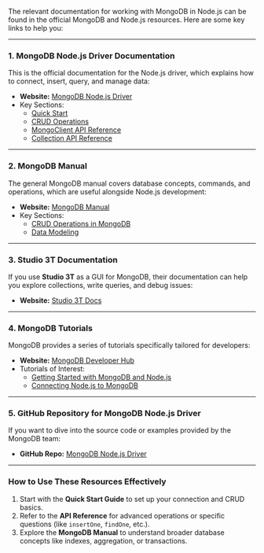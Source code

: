 The relevant documentation for working with MongoDB in Node.js can be found in the official MongoDB and Node.js resources. Here are some key links to help you:

---

### **1. MongoDB Node.js Driver Documentation**

This is the official documentation for the Node.js driver, which explains how to connect, insert, query, and manage data:

- **Website:** [MongoDB Node.js Driver](https://www.mongodb.com/docs/drivers/node/)
- Key Sections:
  - [Quick Start](https://www.mongodb.com/docs/drivers/node/current/quick-start/)
  - [CRUD Operations](https://www.mongodb.com/docs/drivers/node/current/fundamentals/crud/)
  - [MongoClient API Reference](https://www.mongodb.com/docs/drivers/node/current/interfaces/MongoClient/)
  - [Collection API Reference](https://www.mongodb.com/docs/drivers/node/current/interfaces/Collection/)

---

### **2. MongoDB Manual**

The general MongoDB manual covers database concepts, commands, and operations, which are useful alongside Node.js development:

- **Website:** [MongoDB Manual](https://www.mongodb.com/docs/manual/)
- Key Sections:
  - [CRUD Operations in MongoDB](https://www.mongodb.com/docs/manual/crud/)
  - [Data Modeling](https://www.mongodb.com/docs/manual/core/data-modeling-introduction/)

---

### **3. Studio 3T Documentation**

If you use **Studio 3T** as a GUI for MongoDB, their documentation can help you explore collections, write queries, and debug issues:

- **Website:** [Studio 3T Docs](https://studio3t.com/knowledge-base/)

---

### **4. MongoDB Tutorials**

MongoDB provides a series of tutorials specifically tailored for developers:

- **Website:** [MongoDB Developer Hub](https://www.mongodb.com/developer/)
- Tutorials of Interest:
  - [Getting Started with MongoDB and Node.js](https://www.mongodb.com/developer/languages/javascript/nodejs-quickstart/)
  - [Connecting Node.js to MongoDB](https://www.mongodb.com/developer/languages/javascript/node-connect-mongodb/)

---

### **5. GitHub Repository for MongoDB Node.js Driver**

If you want to dive into the source code or examples provided by the MongoDB team:

- **GitHub Repo:** [MongoDB Node.js Driver](https://github.com/mongodb/node-mongodb-native)

---

### How to Use These Resources Effectively

1. Start with the **Quick Start Guide** to set up your connection and CRUD basics.
2. Refer to the **API Reference** for advanced operations or specific questions (like `insertOne`, `findOne`, etc.).
3. Explore the **MongoDB Manual** to understand broader database concepts like indexes, aggregation, or transactions.
